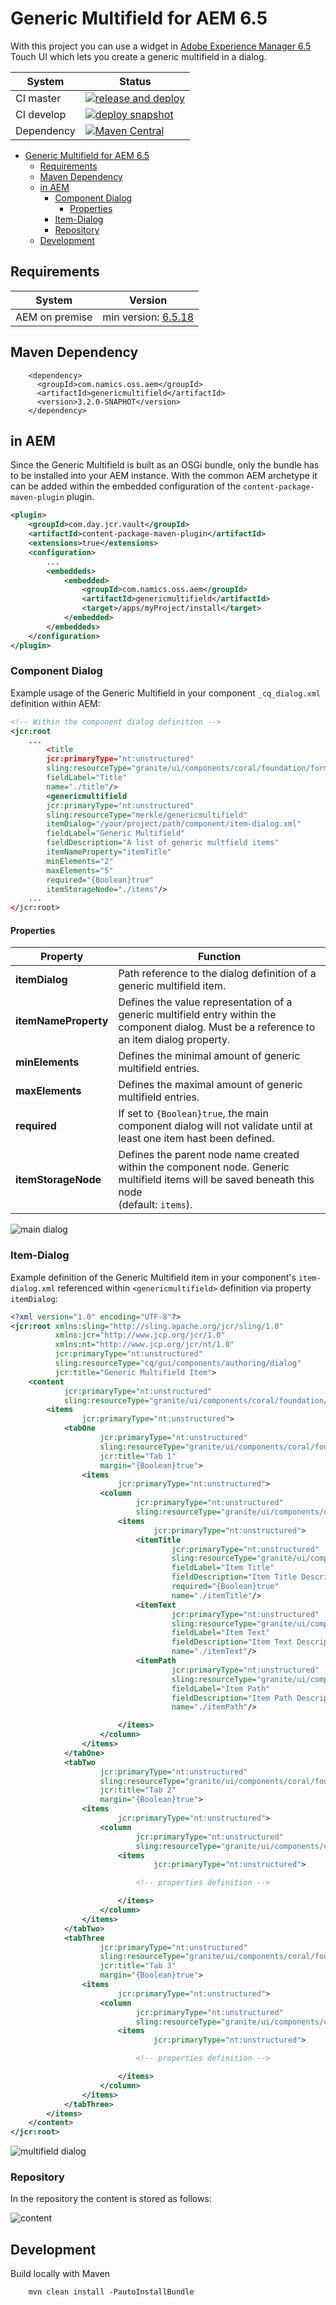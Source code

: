 # Generic Multifield for AEM 6.5

With this project you can use a widget
in [Adobe Experience Manager 6.5](https://docs.adobe.com/content/help/en/experience-manager-65/release-notes/release-notes.html)
Touch UI which lets you create a generic multifield in a dialog.

| System     | Status                                                                                                                                                                                                                                                                |
|------------|-----------------------------------------------------------------------------------------------------------------------------------------------------------------------------------------------------------------------------------------------------------------------|
| CI master  | [![release and deploy](https://github.com/merkle-open/aem-generic-multifield/actions/workflows/release-and-deploy-release.yml/badge.svg?branch=6.5%2Fmaster)](https://github.com/merkle-open/aem-generic-multifield/actions/workflows/release-and-deploy-release.yml) |
| CI develop | [![deploy snapshot](https://github.com/merkle-open/aem-generic-multifield/actions/workflows/deploy-snapshot.yml/badge.svg?branch=6.5%2Fdevelop)](https://github.com/merkle-open/aem-generic-multifield/actions/workflows/deploy-snapshot.yml)                         |
| Dependency | [![Maven Central](https://maven-badges.herokuapp.com/maven-central/com.namics.oss.aem/genericmultifield/badge.svg?version=3.2.0)](https://search.maven.org/artifact/com.namics.oss.aem/genericmultifield/3.2.0/bundle)                                                |

<!-- TOC -->
* [Generic Multifield for AEM 6.5](#generic-multifield-for-aem-65)
  * [Requirements](#requirements)
  * [Maven Dependency](#maven-dependency)
  * [in AEM](#in-aem)
    * [Component Dialog](#component-dialog)
      * [Properties](#properties)
    * [Item-Dialog](#item-dialog)
    * [Repository](#repository)
  * [Development](#development)
<!-- TOC -->

## Requirements

| System         | Version                                                                                                                           |
|----------------|-----------------------------------------------------------------------------------------------------------------------------------|
| AEM on premise | min version: [6.5.18](https://experienceleague.adobe.com/en/docs/experience-manager-65/content/release-notes/service-pack/6-5-18) |

## Maven Dependency

```
    <dependency>
      <groupId>com.namics.oss.aem</groupId>
      <artifactId>genericmultifield</artifactId>
      <version>3.2.0-SNAPHOT</version>
    </dependency>
```

## in AEM

Since the Generic Multifield is built as an OSGi bundle, only the bundle has to be installed into your AEM instance.
With the common AEM archetype it can be added within the embedded configuration of the `content-package-maven-plugin`
plugin.

```xml
<plugin>
    <groupId>com.day.jcr.vault</groupId>
    <artifactId>content-package-maven-plugin</artifactId>
    <extensions>true</extensions>
    <configuration>
        ...
        <embeddeds>
            <embedded>
                <groupId>com.namics.oss.aem</groupId>
                <artifactId>genericmultifield</artifactId>
                <target>/apps/myProject/install</target>
            </embedded>
        </embeddeds>
    </configuration>
</plugin>
```

### Component Dialog

Example usage of the Generic Multifield in your component `_cq_dialog.xml` definition within AEM:

```xml
<!-- Within the component dialog definition -->
<jcr:root
    ...
        <title
        jcr:primaryType="nt:unstructured"
        sling:resourceType="granite/ui/components/coral/foundation/form/textfield"
        fieldLabel="Title"
        name="./title"/>
        <genericmultifield
        jcr:primaryType="nt:unstructured"
        sling:resourceType="merkle/genericmultifield"
        itemDialog="/your/project/path/component/item-dialog.xml"
        fieldLabel="Generic Multifield"
        fieldDescription="A list of generic multfield items"
        itemNameProperty="itemTitle"
        minElements="2"
        maxElements="5"
        required="{Boolean}true"
        itemStorageNode="./items"/>
    ...
</jcr:root>
```

#### Properties

| Property             | Function                                                                                                                                          |
|----------------------|---------------------------------------------------------------------------------------------------------------------------------------------------|
| **itemDialog**       | Path reference to the dialog definition of a generic multifield item.                                                                             |
| **itemNameProperty** | Defines the value representation of a generic multifield entry within the component dialog. Must be a reference to an item dialog property.       |
| **minElements**      | Defines the minimal amount of generic multifield entries.                                                                                         |
| **maxElements**      | Defines the maximal amount of generic multifield entries.                                                                                         |
| **required**         | If set to `{Boolean}true`, the main component dialog will not validate until at least one item hast been defined.                                 |
| **itemStorageNode**  | Defines the parent node name created within the component node. Generic multifield items will be saved beneath this node <br/>(default: `items`). |

![main dialog](docs/component.png)

### Item-Dialog

Example definition of the Generic Multifield item in your component's `item-dialog.xml` referenced
within `<genericmultifield>` definition via property `itemDialog`:

```xml
<?xml version="1.0" encoding="UTF-8"?>
<jcr:root xmlns:sling="http://sling.apache.org/jcr/sling/1.0"
          xmlns:jcr="http://www.jcp.org/jcr/1.0"
          xmlns:nt="http://www.jcp.org/jcr/nt/1.0"
          jcr:primaryType="nt:unstructured"
          sling:resourceType="cq/gui/components/authoring/dialog"
          jcr:title="Generic Multifield Item">
    <content
            jcr:primaryType="nt:unstructured"
            sling:resourceType="granite/ui/components/coral/foundation/tabs">
        <items
                jcr:primaryType="nt:unstructured">
            <tabOne
                    jcr:primaryType="nt:unstructured"
                    sling:resourceType="granite/ui/components/coral/foundation/fixedcolumns"
                    jcr:title="Tab 1"
                    margin="{Boolean}true">
                <items
                        jcr:primaryType="nt:unstructured">
                    <column
                            jcr:primaryType="nt:unstructured"
                            sling:resourceType="granite/ui/components/coral/foundation/container">
                        <items
                                jcr:primaryType="nt:unstructured">
                            <itemTitle
                                    jcr:primaryType="nt:unstructured"
                                    sling:resourceType="granite/ui/components/coral/foundation/form/textfield"
                                    fieldLabel="Item Title"
                                    fieldDescription="Item Title Description"
                                    required="{Boolean}true"
                                    name="./itemTitle"/>
                            <itemText
                                    jcr:primaryType="nt:unstructured"
                                    sling:resourceType="granite/ui/components/coral/foundation/form/textarea"
                                    fieldLabel="Item Text"
                                    fieldDescription="Item Text Description"
                                    name="./itemText"/>
                            <itemPath
                                    jcr:primaryType="nt:unstructured"
                                    sling:resourceType="granite/ui/components/coral/foundation/form/pathbrowser"
                                    fieldLabel="Item Path"
                                    fieldDescription="Item Path Description"
                                    name="./itemPath"/>

                        </items>
                    </column>
                </items>
            </tabOne>
            <tabTwo
                    jcr:primaryType="nt:unstructured"
                    sling:resourceType="granite/ui/components/coral/foundation/fixedcolumns"
                    jcr:title="Tab 2"
                    margin="{Boolean}true">
                <items
                        jcr:primaryType="nt:unstructured">
                    <column
                            jcr:primaryType="nt:unstructured"
                            sling:resourceType="granite/ui/components/coral/foundation/container">
                        <items
                                jcr:primaryType="nt:unstructured">

                            <!-- properties definition -->

                        </items>
                    </column>
                </items>
            </tabTwo>
            <tabThree
                    jcr:primaryType="nt:unstructured"
                    sling:resourceType="granite/ui/components/coral/foundation/fixedcolumns"
                    jcr:title="Tab 3"
                    margin="{Boolean}true">
                <items
                        jcr:primaryType="nt:unstructured">
                    <column
                            jcr:primaryType="nt:unstructured"
                            sling:resourceType="granite/ui/components/coral/foundation/container">
                        <items
                                jcr:primaryType="nt:unstructured">

                            <!-- properties definition -->

                        </items>
                    </column>
                </items>
            </tabThree>
        </items>
    </content>
</jcr:root>
``` 

![multifield dialog](docs/item.png)

### Repository

In the repository the content is stored as follows:

![content](docs/repo.png)

## Development

Build locally with Maven

```
    mvn clean install -PautoInstallBundle
``` 

[maven-central-version]: https://maven-badges.herokuapp.com/maven-central/com.namics.oss.aem/genericmultifield/badge.svg?version=3.2.0

[maven-central]: https://search.maven.org/artifact/com.namics.oss.aem/genericmultifield/3.2.0/bundle